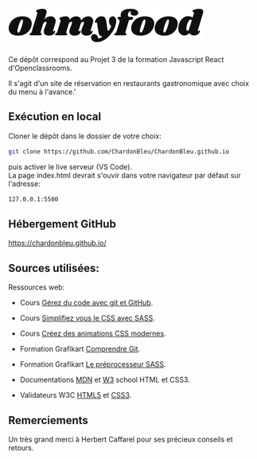 # ![alt text](assets/images/logo/ohmyfood.png)
Ce dépôt correspond au Projet 3 de la formation Javascript React d'Openclassrooms.

Il s'agit d'un site de réservation en restaurants gastronomique avec choix du menu à l'avance.'

Exécution en local
---

Cloner le dépôt dans le dossier de votre choix:

```bash 
git clone https://github.com/ChardonBleu/ChardonBleu.github.io
```  

puis activer le live serveur (VS Code).  
La page index.html devrait s'ouvir dans votre navigateur par défaut sur l'adresse:  
```bash 
127.0.0.1:5500
```  

Hébergement GitHub
---

https://chardonbleu.github.io/

Sources utilisées:
---

Ressources web:  

- Cours [Gérez du code avec git et GitHub](https://openclassrooms.com/fr/courses/7162856-gerez-du-code-avec-git-et-github).  

- Cours [Simplifiez vous le CSS avec SASS](https://openclassrooms.com/fr/courses/8069761-simplifiez-vous-le-css-avec-sass).  

- Cours [Créez des animations CSS modernes](https://openclassrooms.com/fr/courses/5919246-creez-des-animations-css-modernes).

- Formation Grafikart [Comprendre Git](https://grafikart.fr/formations/git).  

- Formation Grafikart [Le préprocesseur SASS](https://grafikart.fr/formations/sass-preprocesseur).  

- Documentations [MDN](https://developer.mozilla.org/en-US/docs/Web/HTML) et [W3](https://www.w3schools.com/html/default.asp ) school HTML et CSS3.  
     
-  Validateurs W3C [HTML5](https://validator.w3.org/#validate_by_upload  ) et [CSS3](https://jigsaw.w3.org/css-validator/validator.html.fr).  
    


Remerciements
---

Un très grand merci à Herbert Caffarel pour ses précieux conseils et retours.